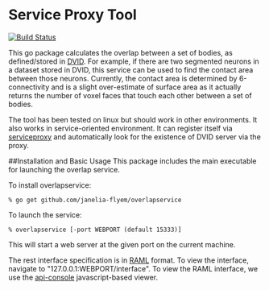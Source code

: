 # Service Proxy Tool

[![Build Status](https://drone.io/github.com/janelia-flyem/overlapservice/status.png)](https://drone.io/github.com/janelia-flyem/overlapservice/latest)

This go package calculates the overlap between a set of bodies, as
defined/stored in [DVID](https://github.com/janelia-flyem/dvid).  For
example, if there are two segmented neurons in a dataset stored in DVID,
this service can be used to find the contact area between those neurons.
Currently, the contact area is determined by 6-connectivity and is a slight
over-estimate of surface area as it actually returns the number of voxel faces
that touch each other between a set of bodies.

The tool has been tested on linux but should work in other environments.
It also works in service-oriented environment.  It can register itself
via [serviceproxy](https://github.com/janelia-flyem/serviceproxy) and automatically
look for the existence of DVID server via the proxy.


##Installation and Basic Usage
This package includes the main executable for launching the
overlap service.

To install overlapservice:

    % go get github.com/janelia-flyem/overlapservice

To launch the service:

    % overlapservice [-port WEBPORT (default 15333)]

This will start a web server at the given port on the current
machine.

The rest interface specification is in [RAML](http://raml.org) format.
To view the interface, navigate to
"127.0.0.1:WEBPORT/interface".  To view the RAML interface, we use
the [api-console](https://github.com/mulesoft/api-console) javascript-based viewer.


